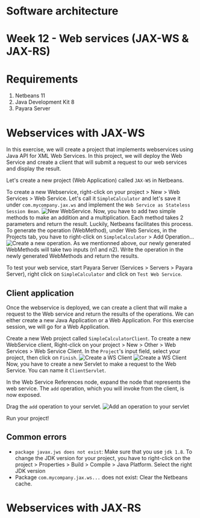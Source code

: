 # Software architecture
# Week 12 - Web services (JAX-WS & JAX-RS)

# Requirements
1. Netbeans 11
2. Java Development Kit 8
3. Payara Server

# Webservices with JAX-WS

In this exercise, we will create a project that implements webservices using Java API for XML Web Services. In this project, we will deploy the Web Service and create a client that will submit a request to our web services and display the result.

Let's create a new project (Web Application) called `JAX-WS` in Netbeans.

To create a new Webservice, right-click on your project > New > Web Services > Web Service. Let's call it `SimpleCalculator` and let's save it under `com.mycompany.jax.ws` and implement the `Web Service as Stateless Session Bean`.
<img src="https://github.com/doplab/soar-tp/blob/master/week12/images/new_ws.png?raw=True" alt="New WebService">.
Now, you have to add two simple methods to make an addition and a multiplication. Each method takes 2 parameters and return the result.
Luckily, Netbeans facilitates this process. To generate the operation (WebMethod), under Web Services, in the Projects tab, you have to right-click on `SimpleCalculator` > Add Operation...
<img src="https://github.com/doplab/soar-tp/blob/master/week12/images/add.png?raw=True" alt="Create a new operation">.
As we mentionned above, our newly generated WebMethods will take two inputs (n1 and n2).
Write the operation in the newly generated WebMethods and return the results.

To test your web service, start Payara Server (Services > Servers > Payara Server), right click on `SimpleCalculator` and click on `Test Web Service`.

## Client application
Once the webservice is deployed, we can create a client that will make a request to the Web service and return the results of the operations.
We can either create a new Java Application or a Web Application. For this exercise session, we will go for a Web Application.

Create a new Web project called `SimpleCalculatorClient`.
To create a new WebService client, Right-click on your project > New > Other > Web Services > Web Service Client.
In the `Project`'s input field, select your project, then click on `Finish`.
<img src="https://github.com/doplab/soar-tp/blob/master/week12/images/WSclient.png?raw=True" alt="Create a WS Client">
<img src="https://github.com/doplab/soar-tp/blob/master/week12/images/WSclient2.png?raw=True" alt="Create a WS Client">
Now, you have to create a new Servlet to make a request to the Web Service. You can name it `ClientServlet`.

In the Web Service References node, expand the node that represents the web service. The `add` operation, which you will invoke from the client, is now exposed.

Drag the `add` operation to your servlet.
<img src="https://github.com/doplab/soar-tp/blob/master/week12/images/drag_add.png?raw=True" alt="Add an operation to your servlet">

Run your project!



## Common errors
- `package javax.jws does not exist`: Make sure that you use `jdk 1.8`. To change the JDK version for your project, you have to right-click on the project > Properties > Build > Compile > Java Platform. Select the right JDK version
- Package `com.mycompany.jax.ws...` does not exist: Clear the Netbeans cache.

# Webservices with JAX-RS